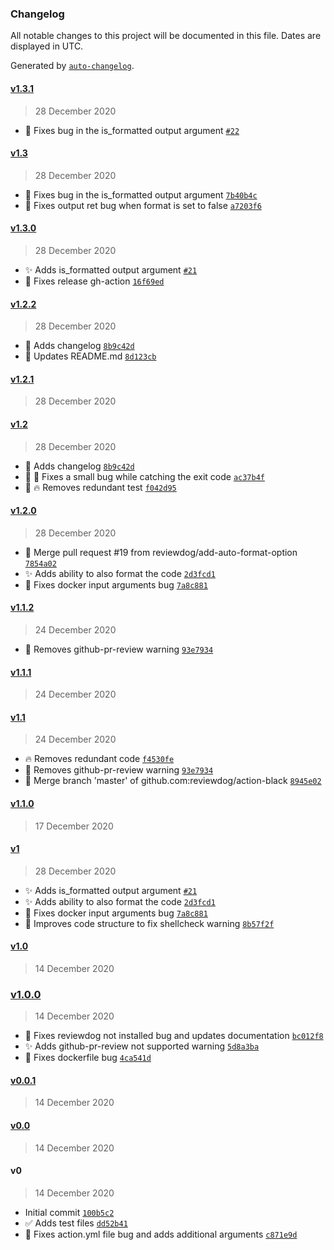 ### Changelog

All notable changes to this project will be documented in this file. Dates are displayed in UTC.

Generated by [`auto-changelog`](https://github.com/CookPete/auto-changelog).

#### [v1.3.1](https://github.com/reviewdog/action-black/compare/v1.3...v1.3.1)

> 28 December 2020

- :bug: Fixes bug in the is_formatted output argument [`#22`](https://github.com/reviewdog/action-black/pull/22)

#### [v1.3](https://github.com/reviewdog/action-black/compare/v1.3.0...v1.3)

> 28 December 2020

- :bug: Fixes bug in the is_formatted output argument [`7b40b4c`](https://github.com/reviewdog/action-black/commit/7b40b4c53700aebfe7a4a3e4d6027aa8b2a116a0)
- :bug: Fixes output ret bug when format is set to false [`a7203f6`](https://github.com/reviewdog/action-black/commit/a7203f604a3b1974b817e15177a792d717b6e982)

#### [v1.3.0](https://github.com/reviewdog/action-black/compare/v1.2.2...v1.3.0)

> 28 December 2020

- :sparkles: Adds is_formatted output argument [`#21`](https://github.com/reviewdog/action-black/pull/21)
- :green_heart: Fixes release gh-action [`16f69ed`](https://github.com/reviewdog/action-black/commit/16f69ed9c674938748f426c4f0a0a052dee5c250)

#### [v1.2.2](https://github.com/reviewdog/action-black/compare/v1.2.1...v1.2.2)

> 28 December 2020

- :memo: Adds changelog [`8b9c42d`](https://github.com/reviewdog/action-black/commit/8b9c42dee4fdcfdbb5a398ac1c39dba1c75e9424)
- :memo: Updates README.md [`8d123cb`](https://github.com/reviewdog/action-black/commit/8d123cbcbc57aa500c283cf8f3ad46d10bf793cd)

#### [v1.2.1](https://github.com/reviewdog/action-black/compare/v1.2...v1.2.1)

> 28 December 2020

#### [v1.2](https://github.com/reviewdog/action-black/compare/v1.2.0...v1.2)

> 28 December 2020

- :memo: Adds changelog [`8b9c42d`](https://github.com/reviewdog/action-black/commit/8b9c42dee4fdcfdbb5a398ac1c39dba1c75e9424)
- :art: :bug: Fixes a small bug while catching the exit code [`ac37b4f`](https://github.com/reviewdog/action-black/commit/ac37b4f4b861666e736df9943171a85e853e0ccb)
- :art: :fire: Removes redundant test [`f042d95`](https://github.com/reviewdog/action-black/commit/f042d9566d475dd75a1af0400a63affe4cdae2da)

#### [v1.2.0](https://github.com/reviewdog/action-black/compare/v1.1.2...v1.2.0)

> 28 December 2020

- :twisted_rightwards_arrows: Merge pull request #19 from reviewdog/add-auto-format-option [`7854a02`](https://github.com/reviewdog/action-black/commit/7854a0223bd5288b5f0b5c6fa34170bde21d7615)
- :sparkles: Adds ability to also format the code [`2d3fcd1`](https://github.com/reviewdog/action-black/commit/2d3fcd14c4eccf82ef584084d0a6d4f02869dd05)
- :bug: Fixes docker input arguments bug [`7a8c881`](https://github.com/reviewdog/action-black/commit/7a8c881dae3ee394d7b2df183bf24136a039a5b5)

#### [v1.1.2](https://github.com/reviewdog/action-black/compare/v1.1.1...v1.1.2)

> 24 December 2020

- :memo: Removes github-pr-review warning [`93e7934`](https://github.com/reviewdog/action-black/commit/93e79341fe169dc7c8b1c46503542cebd8bda58f)

#### [v1.1.1](https://github.com/reviewdog/action-black/compare/v1.1...v1.1.1)

> 24 December 2020

#### [v1.1](https://github.com/reviewdog/action-black/compare/v1.1.0...v1.1)

> 24 December 2020

- :fire: Removes redundant code [`f4530fe`](https://github.com/reviewdog/action-black/commit/f4530fe6b3d3bc4c3799745505e35206c0c44516)
- :memo: Removes github-pr-review warning [`93e7934`](https://github.com/reviewdog/action-black/commit/93e79341fe169dc7c8b1c46503542cebd8bda58f)
- :twisted_rightwards_arrows: Merge branch 'master' of github.com:reviewdog/action-black [`8945e02`](https://github.com/reviewdog/action-black/commit/8945e02b07654522cab03fafd9a138544138c673)

#### [v1.1.0](https://github.com/reviewdog/action-black/compare/v1...v1.1.0)

> 17 December 2020

#### [v1](https://github.com/reviewdog/action-black/compare/v1.0...v1)

> 28 December 2020

- :sparkles: Adds is_formatted output argument [`#21`](https://github.com/reviewdog/action-black/pull/21)
- :sparkles: Adds ability to also format the code [`2d3fcd1`](https://github.com/reviewdog/action-black/commit/2d3fcd14c4eccf82ef584084d0a6d4f02869dd05)
- :bug: Fixes docker input arguments bug [`7a8c881`](https://github.com/reviewdog/action-black/commit/7a8c881dae3ee394d7b2df183bf24136a039a5b5)
- :art: Improves code structure to fix shellcheck warning [`8b57f2f`](https://github.com/reviewdog/action-black/commit/8b57f2f1881c8b026e3c7d2bd685a6b21006033b)

#### [v1.0](https://github.com/reviewdog/action-black/compare/v1.0.0...v1.0)

> 14 December 2020

### [v1.0.0](https://github.com/reviewdog/action-black/compare/v0.0.1...v1.0.0)

> 14 December 2020

- :bug: Fixes reviewdog not installed bug and updates documentation [`bc012f8`](https://github.com/reviewdog/action-black/commit/bc012f831b15d6543dfea0b1f0963d30b1ebfe1b)
- :sparkles: Adds github-pr-review not supported warning [`5d8a3ba`](https://github.com/reviewdog/action-black/commit/5d8a3bab08445cc4fd3568e136a2203eb0f46b26)
- :bug: Fixes dockerfile bug [`4ca541d`](https://github.com/reviewdog/action-black/commit/4ca541deb11d6df2b905c71ba9130c8c1a384963)

#### [v0.0.1](https://github.com/reviewdog/action-black/compare/v0.0...v0.0.1)

> 14 December 2020

#### [v0.0](https://github.com/reviewdog/action-black/compare/v0...v0.0)

> 14 December 2020

#### v0

> 14 December 2020

- Initial commit [`100b5c2`](https://github.com/reviewdog/action-black/commit/100b5c205439e57216df919a9b2240b23f6ba085)
- :white_check_mark: Adds test files [`dd52b41`](https://github.com/reviewdog/action-black/commit/dd52b418d75d7962d1eb544de45f85610f4c6488)
- :bug: Fixes action.yml file bug and adds additional arguments [`c871e9d`](https://github.com/reviewdog/action-black/commit/c871e9d26198deb2ecc3931da5ccc639c36e1640)
